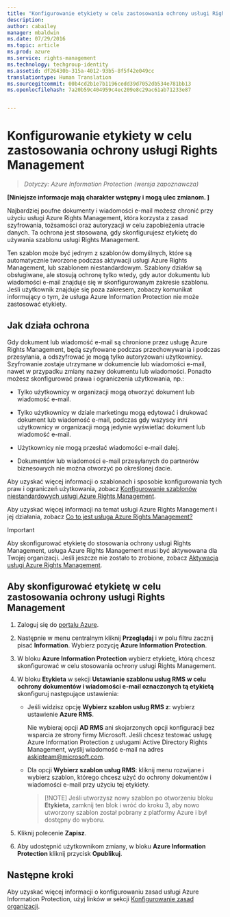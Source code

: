 ```yaml
---
title: "Konfigurowanie etykiety w celu zastosowania ochrony usługi Rights Management | Azure Rights Management"
description: 
author: cabailey
manager: mbaldwin
ms.date: 07/29/2016
ms.topic: article
ms.prod: azure
ms.service: rights-management
ms.technology: techgroup-identity
ms.assetid: df26430b-315a-4012-93b5-8f5f42e049cc
translationtype: Human Translation
ms.sourcegitcommit: 00b4cd2b1e7b1196cedd39d7052db534e781bb13
ms.openlocfilehash: 7a20b59c404959c4ec209e8c29ac61ab71233e87


---
```


# Konfigurowanie etykiety w celu zastosowania ochrony usługi Rights Management

>*Dotyczy: Azure Information Protection (wersja zapoznawcza)*

**[Niniejsze informacje mają charakter wstępny i mogą ulec zmianom. ]**

Najbardziej poufne dokumenty i wiadomości e-mail możesz chronić przy użyciu usługi Azure Rights Management, która korzysta z zasad szyfrowania, tożsamości oraz autoryzacji w celu zapobieżenia utracie danych. Ta ochrona jest stosowana, gdy skonfigurujesz etykietę do używania szablonu usługi Rights Management. 

Ten szablon może być jednym z szablonów domyślnych, które są automatycznie tworzone podczas aktywacji usługi Azure Rights Management, lub szablonem niestandardowym. Szablony działów są obsługiwane, ale stosują ochronę tylko wtedy, gdy autor dokumentu lub wiadomości e-mail znajduje się w skonfigurowanym zakresie szablonu. Jeśli użytkownik znajduje się poza zakresem, zobaczy komunikat informujący o tym, że usługa Azure Information Protection nie może zastosować etykiety.

## Jak działa ochrona

Gdy dokument lub wiadomość e-mail są chronione przez usługę Azure Rights Management, będą szyfrowane podczas przechowywania i podczas przesyłania, a odszyfrować je mogą tylko autoryzowani użytkownicy. Szyfrowanie zostaje utrzymane w dokumencie lub wiadomości e-mail, nawet w przypadku zmiany nazwy dokumentu lub wiadomości. Ponadto możesz skonfigurować prawa i ograniczenia użytkowania, np.:

- Tylko użytkownicy w organizacji mogą otworzyć dokument lub wiadomość e-mail.

- Tylko użytkownicy w dziale marketingu mogą edytować i drukować dokument lub wiadomość e-mail, podczas gdy wszyscy inni użytkownicy w organizacji mogą jedynie wyświetlać dokument lub wiadomość e-mail.

- Użytkownicy nie mogą przesłać wiadomości e-mail dalej.

- Dokumentów lub wiadomości e-mail przesyłanych do partnerów biznesowych nie można otworzyć po określonej dacie.

Aby uzyskać więcej informacji o szablonach i sposobie konfigurowania tych praw i ograniczeń użytkowania, zobacz [Konfigurowanie szablonów niestandardowych usługi Azure Rights Management](../deploy-use/configure-custom-templates.md).

Aby uzyskać więcej informacji na temat usługi Azure Rights Management i jej działania, zobacz [Co to jest usługa Azure Rights Management?](../understand-explore/what-is-azure-rms.md)

> [!IMPORTANT]
> Aby skonfigurować etykietę do stosowania ochrony usługi Rights Management, usługa Azure Rights Management musi być aktywowana dla Twojej organizacji. Jeśli jeszcze nie zostało to zrobione, zobacz [Aktywacja usługi Azure Rights Management](../deploy-use/activate-service.md).


## Aby skonfigurować etykietę w celu zastosowania ochrony usługi Rights Management

1. Zaloguj się do [portalu Azure](https://portal.azure.com).
 
2. Następnie w menu centralnym kliknij **Przeglądaj** i w polu filtru zacznij pisać **Information**. Wybierz pozycję **Azure Information Protection**.

3. W bloku **Azure Information Protection** wybierz etykietę, którą chcesz skonfigurować w celu stosowania ochrony usługi Rights Management.

4. W bloku **Etykieta** w sekcji **Ustawianie szablonu usług RMS w celu ochrony dokumentów i wiadomości e-mail oznaczonych tą etykietą** skonfiguruj następujące ustawienia:

    - Jeśli widzisz opcję **Wybierz szablon usług RMS z**: wybierz ustawienie **Azure RMS**. 
    
        Nie wybieraj opcji **AD RMS** ani skojarzonych opcji konfiguracji bez wsparcia ze strony firmy Microsoft. Jeśli chcesz testować usługę Azure Information Protection z usługami Active Directory Rights Management, wyślij wiadomość e-mail na adres askipteam@microsoft.com. 
    
    - Dla opcji **Wybierz szablon usług RMS**: kliknij menu rozwijane i wybierz szablon, którego chcesz użyć do ochrony dokumentów i wiadomości e-mail przy użyciu tej etykiety.

        > [!NOTE] Jeśli utworzysz nowy szablon po otworzeniu bloku **Etykieta**, zamknij ten blok i wróć do kroku 3, aby nowo utworzony szablon został pobrany z platformy Azure i był dostępny do wyboru.

5. Kliknij polecenie **Zapisz**.

6. Aby udostępnić użytkownikom zmiany, w bloku **Azure Information Protection** kliknij przycisk **Opublikuj**.

## Następne kroki

Aby uzyskać więcej informacji o konfigurowaniu zasad usługi Azure Information Protection, użyj linków w sekcji [Konfigurowanie zasad organizacji](configure-policy.md#configuring-your-organization-s-policy).  



<!--HONumber=Jul16_HO5-->


